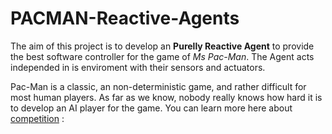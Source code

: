 # PACMAN-Reactive-Agents

The aim of this project is to develop an **Purelly Reactive Agent** to provide the best software controller for the game of *Ms Pac-Man*. The Agent acts independed in is enviroment with their sensors and actuators.

Pac-Man is a classic, an non-deterministic game, and rather difficult for most human players. As far as we know, nobody really knows how hard it is to develop an AI player for the game.
You can learn more here about [competition](http://www.pacman-vs-ghosts.net/) : 





